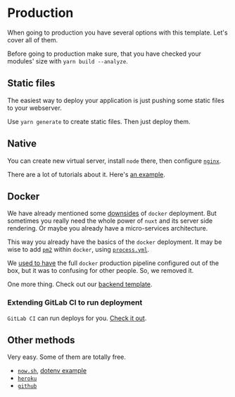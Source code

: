 # Production

When going to production you have several options with this template.
Let's cover all of them.

Before going to production make sure, 
that you have checked your modules' size with `yarn build --analyze`.


## Static files

The easiest way to deploy your application is just pushing some static files
to your webserver.

Use `yarn generate` to create static files. Then just deploy them.


## Native 

You can create new virtual server, install `node` there, 
then configure [`nginx`](https://nuxtjs.org/faq/nginx-proxy).

There are a lot of tutorials about it. Here's [an example](https://www.digitalocean.com/community/tutorials/how-to-set-up-a-node-js-application-for-production-on-ubuntu-16-04).


## Docker

We have already mentioned some [downsides](docker.md#production) 
of `docker` deployment.
But sometimes you really need the whole power 
of `nuxt` and its server side rendering.
Or maybe you already have a micro-services architecture.

This way you already have the basics of the `docker` deployment.
It may be wise to add [`pm2`](http://pm2.keymetrics.io/) within `docker`, using [`process.yml`](http://pm2.keymetrics.io/docs/usage/application-declaration/).

We [used to have](https://github.com/wemake-services/wemake-vue-template/blob/90197466fa17b9fb02a0936da04f5b0b53d2d054/template/docker/docker-compose.prod.yml) 
the full `docker` production pipeline configured out of the box, 
but it was to confusing for other people.
So, we removed it.

One more thing. Check out our [backend template](https://github.com/wemake-services/wemake-django-template). 

### Extending GitLab CI to run deployment

`GitLab CI` can run deploys for you. [Check it out](https://docs.gitlab.com/ee/ci/environments.html).


## Other methods

Very easy. Some of them are totally free. 

- [`now.sh`](https://nuxtjs.org/faq/now-deployment), [dotenv example](https://github.com/maxbeatty/example-zeit-now-dotenv)
- [`heroku`](https://nuxtjs.org/faq/heroku-deployment)
- [`github`](https://nuxtjs.org/faq/github-pages)
